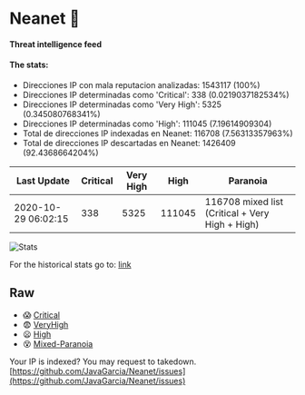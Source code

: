 # Neanet :hocho:
#### Threat intelligence feed
#### The stats:

- Direcciones IP con mala reputacion analizadas: 1543117 (100%)
- Direcciones IP determinadas como 'Critical':  338 (0.0219037182534%)
- Direcciones IP determinadas como 'Very High':  5325 (0.345080768341%)
- Direcciones IP determinadas como 'High':  111045 (7.19614909304)
- Total de direcciones IP indexadas en Neanet:  116708 (7.56313357963%)
- Total de direcciones IP descartadas en Neanet:  1426409 (92.4368664204%)

| Last Update | Critical | Very High | High | Paranoia |
| --- | --- | --- | --- | --- |
| 2020-10-29 06:02:15 | 338 | 5325 | 111045 | 116708 mixed list (Critical + Very High + High)|

![Stats](https://docs.google.com/spreadsheets/d/e/2PACX-1vSnaNMIXVabIpDJjufMlzH7poXnshF3mgd8Is1g9ytUEzVsP5my4Trn8f-xkoLLQ38xpL3HtmUexLo6/pubchart?oid=501124687&format=image)

For the historical stats go to: [link](/stats.csv)
## Raw
- :scream: [Critical](https://raw.githubusercontent.com/JavaGarcia/Neanet/master/blacklists/neanet_critical.txt)
- :fearful: [VeryHigh](https://raw.githubusercontent.com/JavaGarcia/Neanet/master/blacklists/neanet_veryHigh.txtt)
- :frowning: [High](https://raw.githubusercontent.com/JavaGarcia/Neanet/master/blacklists/neanet_high.txt)
- :dizzy_face: [Mixed-Paranoia](https://raw.githubusercontent.com/JavaGarcia/Neanet/master/blacklists/neanet_all.txt)


Your IP is indexed? You may request to takedown. [https://github.com/JavaGarcia/Neanet/issues](https://github.com/JavaGarcia/Neanet/issues)



















































































































































































































































































































































































































































































































































































































































































































































































































































































































































































































































































































































































































































































































































































































































































































































































































































































































































































































